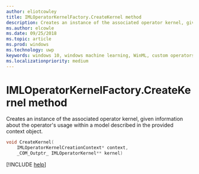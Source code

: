 ```yaml
---
author: eliotcowley
title: IMLOperatorKernelFactory.CreateKernel method
description: Creates an instance of the associated operator kernel, given information about the operator's usage within a model described in the provided context object.
ms.author: elcowle
ms.date: 09/25/2018
ms.topic: article
ms.prod: windows
ms.technology: uwp
keywords: windows 10, windows machine learning, WinML, custom operators, CreateKernel
ms.localizationpriority: medium
---
```


# IMLOperatorKernelFactory.CreateKernel method

Creates an instance of the associated operator kernel, given information about the operator's usage within a model described in the provided context object.

```cpp
void CreateKernel(
    IMLOperatorKernelCreationContext* context,
    _COM_Outptr_ IMLOperatorKernel** kernel)
```

[!INCLUDE [help](../includes/get-help.md)]